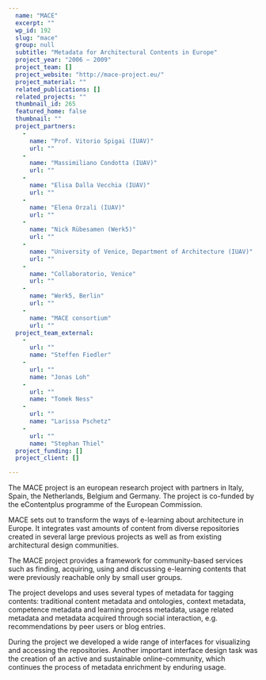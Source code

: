 ```yaml
---
  name: "MACE"
  excerpt: ""
  wp_id: 192
  slug: "mace"
  group: null
  subtitle: "Metadata for Architectural Contents in Europe"
  project_year: "2006 – 2009"
  project_team: []
  project_website: "http://mace-project.eu/"
  project_material: ""
  related_publications: []
  related_projects: ""
  thumbnail_id: 265
  featured_home: false
  thumbnail: ""
  project_partners: 
    - 
      name: "Prof. Vitorio Spigai (IUAV)"
      url: ""
    - 
      name: "Massimiliano Condotta (IUAV)"
      url: ""
    - 
      name: "Elisa Dalla Vecchia (IUAV)"
      url: ""
    - 
      name: "Elena Orzali (IUAV)"
      url: ""
    - 
      name: "Nick Rübesamen (Werk5)"
      url: ""
    - 
      name: "University of Venice, Department of Architecture (IUAV)"
      url: ""
    - 
      name: "Collaboratorio, Venice"
      url: ""
    - 
      name: "Werk5, Berlin"
      url: ""
    - 
      name: "MACE consortium"
      url: ""
  project_team_external: 
    - 
      url: ""
      name: "Steffen Fiedler"
    - 
      url: ""
      name: "Jonas Loh"
    - 
      url: ""
      name: "Tomek Ness"
    - 
      url: ""
      name: "Larissa Pschetz"
    - 
      url: ""
      name: "Stephan Thiel"
  project_funding: []
  project_client: []

---
```

The MACE project is an european research project with partners in Italy, Spain, the Netherlands, Belgium and Germany. The project is co-funded by the eContentplus programme of the European Commission.

MACE sets out to transform the ways of e-learning about architecture in Europe. It integrates vast amounts of content from diverse repositories created in several large previous projects as well as from existing architectural design communities.

The MACE project provides a framework for community-based services such as finding, acquiring, using and discussing e-learning contents that were previously reachable only by small user groups.

The project develops and uses several types of metadata for tagging contents: traditional content metadata and ontologies, context metadata, competence metadata and learning process metadata, usage related metadata and metadata acquired through social interaction, e.g. recommendations by peer users or blog entries.

During the project we developed a wide range of interfaces for visualizing and accessing the repositories. Another important interface design task was the creation of an active and sustainable online-community, which continues the process of metadata enrichment by enduring usage.